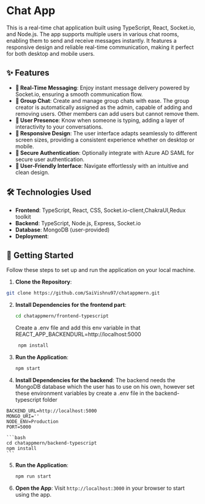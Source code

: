# Chat App

This is a real-time chat application built using TypeScript, React, Socket.io, and Node.js. The app supports multiple users in various chat rooms, enabling them to send and receive messages instantly. It features a responsive design and reliable real-time communication, making it perfect for both desktop and mobile users.
## ✨ Features

- **💬 Real-Time Messaging**: Enjoy instant message delivery powered by Socket.io, ensuring a smooth communication flow.
- **👥 Group Chat**: Create and manage group chats with ease. The group creator is automatically assigned as the admin, capable of adding and removing users. Other members can add users but cannot remove them.
- **👀 User Presence**: Know when someone is typing, adding a layer of interactivity to your conversations.
- **📱 Responsive Design**: The user interface adapts seamlessly to different screen sizes, providing a consistent experience whether on desktop or mobile.
- **🔐 Secure Authentication**: Optionally integrate with Azure AD SAML for secure user authentication.
- **🎨 User-Friendly Interface**: Navigate effortlessly with an intuitive and clean design.

## 🛠 Technologies Used

- **Frontend**: TypeScript, React, CSS, Socket.io-client,ChakraUI,Redux toolkit
- **Backend**: TypeScript, Node.js, Express, Socket.io
- **Database**: MongoDB (user-provided)
- **Deployment**:

## 🚀 Getting Started

Follow these steps to set up and run the application on your local machine.

1. **Clone the Repository**:
```bash
git clone https://github.com/SaiVishnu97/chatappmern.git
```
2. **Install Dependencies for the frontend part**:
    ```bash
    cd chatappmern/frontend-typescript
    ```
   Create a .env file and add this env variable in that REACT_APP_BACKENDURL=http://localhost:5000
   ```bash
    npm install
    ```
3. **Run the Application**:
    ```bash
    npm start
    ```
4. **Install Dependencies for the backend**:
  The backend needs the MongoDB database which the user has to use on his own, however set these environment variables by create a .env file in the backend-typescript folder
  ```plaintext
  BACKEND_URL=http://localhost:5000
  MONGO_URI=''
  NODE_ENV=Production
  PORT=5000
  ```
    ```bash
    cd chatappmern/backend-typescript
    npm install
    ```
5. **Run the Application**:
    ```bash
    npm run start
    ```

6. **Open the App**: 
    Visit `http://localhost:3000` in your browser to start using the app.

